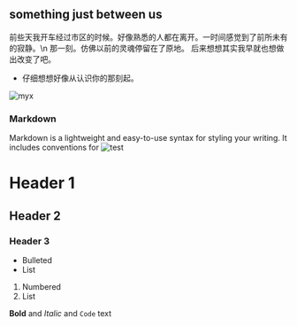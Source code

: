 ## something just between us
前些天我开车经过市区的时候。好像熟悉的人都在离开。一时间感觉到了前所未有的寂静。\n
那一刻。仿佛以前的灵魂停留在了原地。
后来想想其实我早就也想做出改变了吧。
- 仔细想想好像从认识你的那刻起。


![myx](https://myxbao.github.io/document/myx1.jpg)


### Markdown

Markdown is a lightweight and easy-to-use syntax for styling your writing. It includes conventions for
![test](https://myxbao.github.io/document/cv.PNG)



# Header 1
## Header 2
### Header 3

- Bulleted
- List

1. Numbered
2. List

**Bold** and _Italic_ and `Code` text

